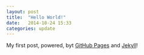 ```yaml
---
layout: post
title:  "Hello World!"
date:   2014-10-24 15:33
categories: update
---
```

My first post, powered, byt [GitHub Pages][gh-pages] and [Jekyll][jekyll]!

[gh-pages]:     https://pages.github.com/
[jekyll]:       http://jekyllrb.com/